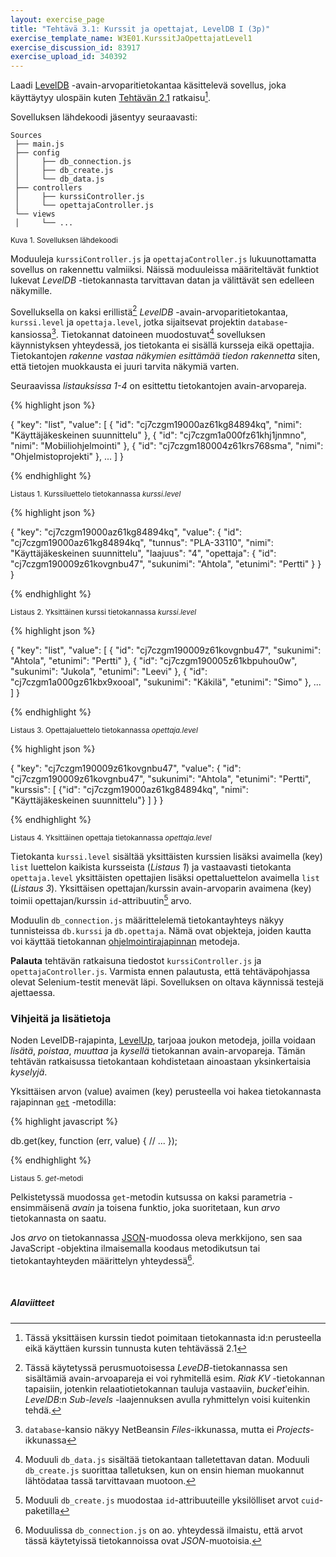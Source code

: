 ```yaml
---
layout: exercise_page
title: "Tehtävä 3.1: Kurssit ja opettajat, LevelDB I (3p)"
exercise_template_name: W3E01.KurssitJaOpettajatLevel1
exercise_discussion_id: 83917
exercise_upload_id: 340392
---
```



Laadi [LevelDB][LevelDB] -avain-arvoparitietokantaa käsittelevä sovellus, joka käyttäytyy ulospäin kuten [Tehtävän 2.1]({{site.baseurl}}/osa2/tehtava21) ratkaisu[^1a].

[LevelDB]: http://leveldb.org

[^1a]: Tässä yksittäisen kurssin tiedot poimitaan tietokannasta id:n perusteella eikä käyttäen kurssin tunnusta kuten tehtävässä 2.1


Sovelluksen lähdekoodi jäsentyy seuraavasti:

~~~
Sources
 ├── main.js
 ├── config
 │     ├── db_connection.js 
 │     ├── db_create.js 
 │     └── db_data.js 
 ├── controllers
 │     ├── kurssiController.js 
 │     └── opettajaController.js 
 └── views
 │     └── ...  
~~~

<small>Kuva 1. Sovelluksen lähdekoodi</small>


Moduuleja `kurssiController.js` ja `opettajaController.js` lukuunottamatta sovellus on rakennettu valmiiksi. Näissä moduuleissa määriteltävät funktiot lukevat *LevelDB* -tietokannasta tarvittavan datan ja välittävät sen edelleen näkymille.


Sovelluksella on kaksi erillistä[^1b] *LevelDB* -avain-arvoparitietokantaa,  `kurssi.level` ja `opettaja.level`, jotka sijaitsevat projektin `database`-kansiossa[^2]. Tietokannat datoineen muodostuvat[^1c] sovelluksen käynnistyksen yhteydessä, jos tietokanta ei sisällä kursseja eikä opettajia. Tietokantojen *rakenne vastaa näkymien esittämää tiedon rakennetta* siten, että tietojen muokkausta ei juuri tarvita näkymiä varten. 


[^1b]: Tässä käytetyssä perusmuotoisessa *LeveDB*-tietokannassa sen sisältämiä avain-arvoapareja ei voi ryhmitellä esim. *Riak KV* -tietokannan tapaisiin, jotenkin relaatiotietokannan tauluja vastaaviin, *bucket*'eihin. *LevelDB*:n *Sub-levels* -laajennuksen avulla ryhmittelyn voisi kuitenkin tehdä.

[^1c]: Moduuli `db_data.js` sisältää tietokantaan talletettavan datan.  Moduuli `db_create.js` suorittaa talletuksen, kun on ensin hieman muokannut lähtödataa tassä tarvittavaan muotoon.

[^2]: `database`-kansio näkyy NetBeansin *Files*-ikkunassa, mutta ei *Projects*-ikkunassa


Seuraavissa *listauksissa 1-4* on esittettu tietokantojen avain-arvopareja. 


{% highlight json %}

{ 
  "key": "list",
  "value": [ 
    { "id": "cj7czgm19000az61kg84894kq", "nimi": "Käyttäjäkeskeinen suunnittelu" },
    { "id": "cj7czgm1a000fz61khj1jnmno", "nimi": "Mobiiliohjelmointi" },
    { "id": "cj7czgm180004z61krs768sma", "nimi": "Ohjelmistoprojekti" },
    ...
  ]
}

{% endhighlight %}

<small>Listaus 1. Kurssiluettelo tietokannassa *kurssi.level*</small>


{% highlight json %}

{ 
  "key": "cj7czgm19000az61kg84894kq",
  "value": { 
      "id": "cj7czgm19000az61kg84894kq",
      "tunnus": "PLA-33110",
      "nimi": "Käyttäjäkeskeinen suunnittelu",
      "laajuus": "4",
      "opettaja": { 
          "id": "cj7czgm190009z61kovgnbu47",
          "sukunimi": "Ahtola",
          "etunimi": "Pertti" 
      } 
  }
}

{% endhighlight %}

<small>Listaus 2. Yksittäinen kurssi tietokannassa *kurssi.level*</small>



{% highlight json %}

{ 
  "key": "list",
  "value": [ 
    { "id": "cj7czgm190009z61kovgnbu47", "sukunimi": "Ahtola", "etunimi": "Pertti" },
    { "id": "cj7czgm190005z61kbpuhou0w", "sukunimi": "Jukola", "etunimi": "Leevi" },
    { "id": "cj7czgm1a000gz61kbx9xooal", "sukunimi": "Käkilä", "etunimi": "Simo" },
    ...
  ]
}

{% endhighlight %}

<small>Listaus 3. Opettajaluettelo tietokannassa *opettaja.level*</small>


{% highlight json %}

{ 
  "key": "cj7czgm190009z61kovgnbu47",
  "value": { 
      "id": "cj7czgm190009z61kovgnbu47",
      "sukunimi": "Ahtola",
      "etunimi": "Pertti",
      "kurssis": [ 
          {"id": "cj7czgm19000az61kg84894kq", "nimi": "Käyttäjäkeskeinen suunnittelu"} 
      ] 
  }
}

{% endhighlight %}

<small>Listaus 4. Yksittäinen opettaja tietokannassa *opettaja.level*</small>


Tietokanta `kurssi.level` sisältää yksittäisten kurssien lisäksi avaimella (key) `list` luettelon kaikista kursseista (*Listaus 1*) ja vastaavasti tietokanta `opettaja.level` yksittäisten opettajien lisäksi opettaluettelon  avaimella `list` (*Listaus 3*). Yksittäisen opettajan/kurssin avain-arvoparin avaimena (key) toimii  opettajan/kurssin `id`-attribuutin[^3] arvo. 


[^3]: Moduuli `db_create.js` muodostaa `id`-attribuuteille yksilölliset arvot `cuid`-paketilla


Moduulin `db_connection.js` määrittelelemä tietokantayhteys näkyy tunnisteissa `db.kurssi` ja `db.opettaja`. Nämä ovat objekteja, joiden kautta voi käyttää tietokannan  [ohjelmointirajapinnan][api] metodeja. 


[api]: https://github.com/Level/levelup/blob/master/README.md#api


**Palauta** tehtävän ratkaisuna tiedostot `kurssiController.js` ja `opettajaController.js`. Varmista ennen palautusta, että tehtäväpohjassa olevat Selenium-testit menevät läpi. Sovelluksen on oltava käynnissä testejä ajettaessa.


### Vihjeitä ja lisätietoja

Noden LevelDB-rajapinta, [LevelUp][levelup], tarjoaa joukon metodeja, joilla voidaan *lisätä*, *poistaa*, *muuttaa* ja *kysellä* tietokannan avain-arvopareja. Tämän tehtävän ratkaisussa tietokantaan kohdistetaan ainoastaan yksinkertaisia *kyselyjä*.  

Yksittäisen arvon (value) avaimen (key) perusteella voi hakea tietokannasta rajapinnan [`get`][get] -metodilla: 

[levelup]: https://github.com/Level/levelup/blob/master/README.md
[get]: https://github.com/Level/levelup/blob/master/README.md#get


{% highlight javascript %}

db.get(key, function (err, value) {
  // ... 
});

{% endhighlight %}

<small>Listaus 5. *get*-metodi</small>


Pelkistetyssä muodossa `get`-metodin kutsussa on kaksi parametria  - ensimmäisenä *avain* ja toisena funktio, joka suoritetaan, kun *arvo* tietokannasta on saatu. 

Jos *arvo* on tietokannassa [JSON][JSON]-muodossa oleva merkkijono, sen saa JavaScript -objektina ilmaisemalla koodaus metodikutsun tai tietokantayhteyden määrittelyn yhteydessä[^4]. 


[^4]: Moduulissa `db_connection.js` on ao. yhteydessä ilmaistu, että arvot tässä käytetyissä tietokannoissa ovat *JSON*-muotoisia.


[JSON]: http://www.json.org



<br/>

##### Alaviitteet